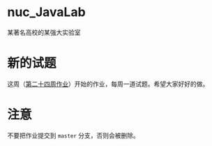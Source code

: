 # nuc_JavaLab
某著名高校的某强大实验室

# 新的试题

这周（[第二十四周作业](https://github.com/youngxhui/nuc_JavaLab/tree/master/%E7%AC%AC%E4%BA%8C%E5%8D%81%E5%9B%9B%E5%91%A8%E4%BD%9C%E4%B8%9A)）开始的作业，每周一道试题。希望大家好好的做。

# 注意

不要把作业提交到 `master` 分支，否则会被删除。

